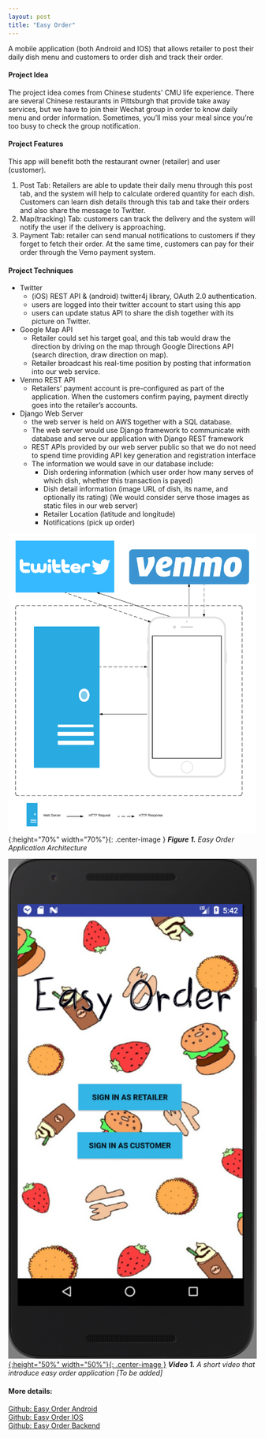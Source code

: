 ```yaml
---
layout: post
title: "Easy Order"
---
```


A mobile application (both Android and IOS) that allows retailer to post their daily dish menu and
customers to order dish and track their order.

#### Project Idea

The project idea comes from Chinese students' CMU life experience.
There are several Chinese restaurants in Pittsburgh that provide take away services, but we have to join their Wechat group in 
order to know daily menu and order information. 
Sometimes, you’ll miss your meal since you’re too busy to check the group notification.

#### Project Features

This app will benefit both the restaurant owner (retailer) and user (customer). 
1. Post Tab: Retailers are able to update their daily menu through this post tab, and the system will help to calculate 
ordered quantity for each dish. Customers can learn dish details through this tab and take their orders and also share the 
message to Twitter.
2. Map(tracking) Tab: customers can track the delivery and the system will notify the user if the delivery is approaching.
3. Payment Tab: retailer can send manual notifications to customers if they forget to fetch their order.
At the same time, customers can pay for their order through the Vemo payment system.

#### Project Techniques
- Twitter
    - (iOS) REST API &  (android) twitter4j library, OAuth 2.0 authentication.
    - users are logged into their twitter account to start using this app
    - users can update status API to share the dish together with its picture on Twitter.
- Google Map API
    - Retailer could set his target goal, and this tab would draw the direction by driving on the map through Google Directions API 
    (search direction, draw direction on map). 
    - Retailer broadcast his real-time position by posting that information into our web service.
- Venmo REST API
    - Retailers’ payment account is pre-configured as part of the application. When the customers confirm paying, payment directly goes into the retailer’s accounts.
- Django Web Server
    - the web server is held on AWS together with a SQL database.
    - The web server would use Django framework to communicate with database and serve our application with Django REST framework 
    - REST APIs provided by our web server public so that we do not need to spend time providing API key generation and registration interface
    - The information we would save in our database include:
        - Dish ordering information (which user order how many serves of which dish, whether this transaction is payed)
        - Dish detail information (image URL of dish, its name, and optionally its rating) (We would consider serve those images as static files in our web server)
        - Retailer Location (latitude and longitude)
        - Notifications (pick up order)


![Easy Order Architecture](/images/20170713/easyOrderArchitecture.png){:height="70%" width="70%"}{: .center-image }
***Figure 1.** Easy Order Application Architecture*

[![A short video to introduce easy order application](/images/20170713/easyOrderLogin.png){:height="50%" width="50%"}{: .center-image }](TBD)
***Video 1.** A short video that introduce easy order application [To be added]*

#### More details:  
[Github: Easy Order Android](https://github.com/louis-xu-ustc/EasyOrder_Android)  
[Github: Easy Order IOS](https://github.com/louis-xu-ustc/EasyOrder_IOS)  
[Github: Easy Order Backend](https://github.com/louis-xu-ustc/EasyOrder_Backend)  


